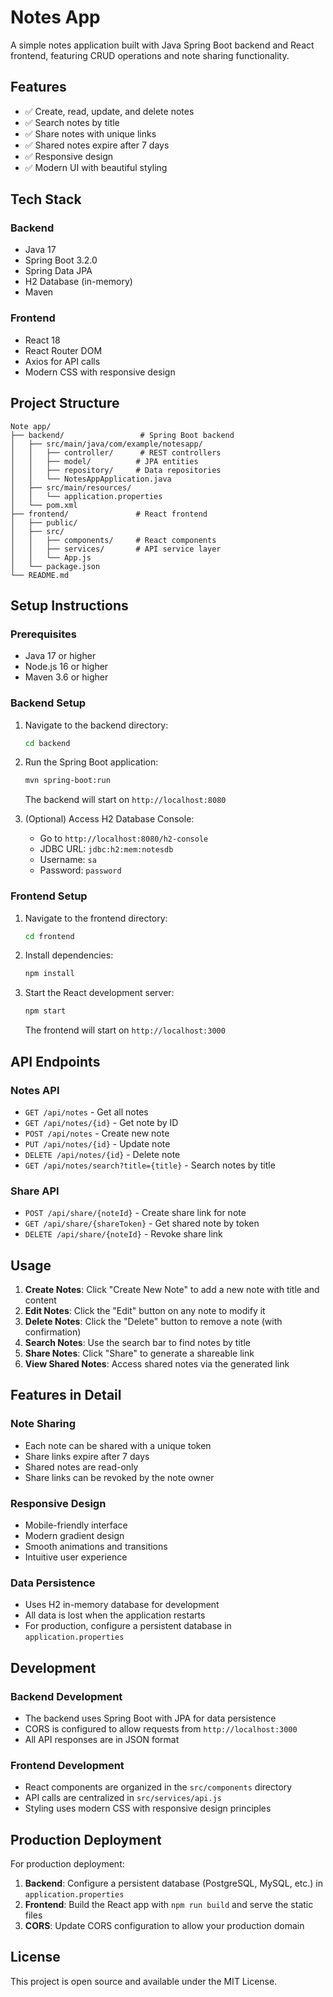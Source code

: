 # Notes App

A simple notes application built with Java Spring Boot backend and React frontend, featuring CRUD operations and note sharing functionality.

## Features

- ✅ Create, read, update, and delete notes
- ✅ Search notes by title
- ✅ Share notes with unique links
- ✅ Shared notes expire after 7 days
- ✅ Responsive design
- ✅ Modern UI with beautiful styling

## Tech Stack

### Backend
- Java 17
- Spring Boot 3.2.0
- Spring Data JPA
- H2 Database (in-memory)
- Maven

### Frontend
- React 18
- React Router DOM
- Axios for API calls
- Modern CSS with responsive design

## Project Structure

```
Note app/
├── backend/                 # Spring Boot backend
│   ├── src/main/java/com/example/notesapp/
│   │   ├── controller/      # REST controllers
│   │   ├── model/          # JPA entities
│   │   ├── repository/     # Data repositories
│   │   └── NotesAppApplication.java
│   ├── src/main/resources/
│   │   └── application.properties
│   └── pom.xml
├── frontend/               # React frontend
│   ├── public/
│   ├── src/
│   │   ├── components/     # React components
│   │   ├── services/       # API service layer
│   │   └── App.js
│   └── package.json
└── README.md
```

## Setup Instructions

### Prerequisites
- Java 17 or higher
- Node.js 16 or higher
- Maven 3.6 or higher

### Backend Setup

1. Navigate to the backend directory:
   ```bash
   cd backend
   ```

2. Run the Spring Boot application:
   ```bash
   mvn spring-boot:run
   ```

   The backend will start on `http://localhost:8080`

3. (Optional) Access H2 Database Console:
   - Go to `http://localhost:8080/h2-console`
   - JDBC URL: `jdbc:h2:mem:notesdb`
   - Username: `sa`
   - Password: `password`

### Frontend Setup

1. Navigate to the frontend directory:
   ```bash
   cd frontend
   ```

2. Install dependencies:
   ```bash
   npm install
   ```

3. Start the React development server:
   ```bash
   npm start
   ```

   The frontend will start on `http://localhost:3000`

## API Endpoints

### Notes API
- `GET /api/notes` - Get all notes
- `GET /api/notes/{id}` - Get note by ID
- `POST /api/notes` - Create new note
- `PUT /api/notes/{id}` - Update note
- `DELETE /api/notes/{id}` - Delete note
- `GET /api/notes/search?title={title}` - Search notes by title

### Share API
- `POST /api/share/{noteId}` - Create share link for note
- `GET /api/share/{shareToken}` - Get shared note by token
- `DELETE /api/share/{noteId}` - Revoke share link

## Usage

1. **Create Notes**: Click "Create New Note" to add a new note with title and content
2. **Edit Notes**: Click the "Edit" button on any note to modify it
3. **Delete Notes**: Click the "Delete" button to remove a note (with confirmation)
4. **Search Notes**: Use the search bar to find notes by title
5. **Share Notes**: Click "Share" to generate a shareable link
6. **View Shared Notes**: Access shared notes via the generated link

## Features in Detail

### Note Sharing
- Each note can be shared with a unique token
- Share links expire after 7 days
- Shared notes are read-only
- Share links can be revoked by the note owner

### Responsive Design
- Mobile-friendly interface
- Modern gradient design
- Smooth animations and transitions
- Intuitive user experience

### Data Persistence
- Uses H2 in-memory database for development
- All data is lost when the application restarts
- For production, configure a persistent database in `application.properties`

## Development

### Backend Development
- The backend uses Spring Boot with JPA for data persistence
- CORS is configured to allow requests from `http://localhost:3000`
- All API responses are in JSON format

### Frontend Development
- React components are organized in the `src/components` directory
- API calls are centralized in `src/services/api.js`
- Styling uses modern CSS with responsive design principles

## Production Deployment

For production deployment:

1. **Backend**: Configure a persistent database (PostgreSQL, MySQL, etc.) in `application.properties`
2. **Frontend**: Build the React app with `npm run build` and serve the static files
3. **CORS**: Update CORS configuration to allow your production domain

## License

This project is open source and available under the MIT License.
